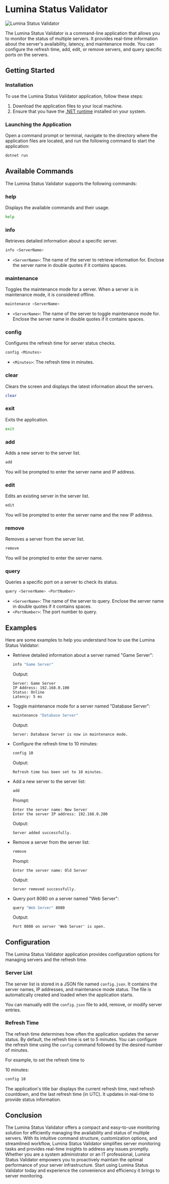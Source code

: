 # Lumina Status Validator

![Lumina Status Validator](images/lsv.png)

The Lumina Status Validator is a command-line application that allows you to monitor the status of multiple servers. It provides real-time information about the server's availability, latency, and maintenance mode. You can configure the refresh time, add, edit, or remove servers, and query specific ports on the servers.

## Getting Started

### Installation

To use the Lumina Status Validator application, follow these steps:

1. Download the application files to your local machine.
2. Ensure that you have the [.NET runtime](https://dotnet.microsoft.com/download) installed on your system.

### Launching the Application

Open a command prompt or terminal, navigate to the directory where the application files are located, and run the following command to start the application:

```bash
dotnet run
```

## Available Commands

The Lumina Status Validator supports the following commands:

### help

Displays the available commands and their usage.

```bash
help
```

### info

Retrieves detailed information about a specific server.

```bash
info <ServerName>
```

- `<ServerName>`: The name of the server to retrieve information for. Enclose the server name in double quotes if it contains spaces.

### maintenance

Toggles the maintenance mode for a server. When a server is in maintenance mode, it is considered offline.

```bash
maintenance <ServerName>
```

- `<ServerName>`: The name of the server to toggle maintenance mode for. Enclose the server name in double quotes if it contains spaces.

### config

Configures the refresh time for server status checks.

```bash
config <Minutes>
```

- `<Minutes>`: The refresh time in minutes.

### clear

Clears the screen and displays the latest information about the servers.

```bash
clear
```

### exit

Exits the application.

```bash
exit
```

### add

Adds a new server to the server list.

```bash
add
```

You will be prompted to enter the server name and IP address.

### edit

Edits an existing server in the server list.

```bash
edit
```

You will be prompted to enter the server name and the new IP address.

### remove

Removes a server from the server list.

```bash
remove
```

You will be prompted to enter the server name.

### query

Queries a specific port on a server to check its status.

```bash
query <ServerName> <PortNumber>
```

- `<ServerName>`: The name of the server to query. Enclose the server name in double quotes if it contains spaces.
- `<PortNumber>`: The port number to query.

## Examples

Here are some examples to help you understand how to use the Lumina Status Validator:

- Retrieve detailed information about a server named "Game Server":

  ```bash
  info "Game Server"
  ```

  Output:

  ```
  Server: Game Server
  IP Address: 192.168.0.100
  Status: Online
  Latency: 5 ms
  ```

- Toggle maintenance mode for a server named "Database Server":

  ```bash
  maintenance "Database Server"
  ```

  Output:

  ```
  Server: Database Server is now in maintenance mode.
  ```

- Configure the refresh time to 10 minutes:

  ```bash
  config 10
  ```

  Output:

  ```
  Refresh time has been set to 10 minutes.
  ```

- Add a new server to the server list:

  ```bash
  add
  ```

  Prompt:

  ```
  Enter the server name: New Server
  Enter the server IP address: 192.168.0.200
  ```

  Output:

  ```
  Server added successfully.
  ```

- Remove a server from the server list:

  ```bash
  remove
  ```

  Prompt:

  ```
  Enter the server name: Old Server
  ```

  Output:

  ```
  Server removed successfully.
  ```

- Query port 8080 on a server named "Web Server":

  ```bash
  query "Web Server" 8080
  ```

  Output:

  ```
  Port 8080 on server 'Web Server' is open.
  ```

## Configuration

The Lumina Status Validator application provides configuration options for managing servers and the refresh time.

### Server List

The server list is stored in a JSON file named `config.json`. It contains the server names, IP addresses, and maintenance mode status. The file is automatically created and loaded when the application starts.

You can manually edit the `config.json` file to add, remove, or modify server entries.

### Refresh Time

The refresh time determines how often the application updates the server status. By default, the refresh time is set to 5 minutes. You can configure the refresh time using the `config` command followed by the desired number of minutes.

For example, to set the refresh time to 

10 minutes:

```bash
config 10
```

The application's title bar displays the current refresh time, next refresh countdown, and the last refresh time (in UTC). It updates in real-time to provide status information.

## Conclusion

The Lumina Status Validator offers a compact and easy-to-use monitoring solution for efficiently managing the availability and status of multiple servers. With its intuitive command structure, customization options, and streamlined workflow, Lumina Status Validator simplifies server monitoring tasks and provides real-time insights to address any issues promptly. Whether you are a system administrator or an IT professional, Lumina Status Validator empowers you to proactively maintain the optimal performance of your server infrastructure. Start using Lumina Status Validator today and experience the convenience and efficiency it brings to server monitoring.